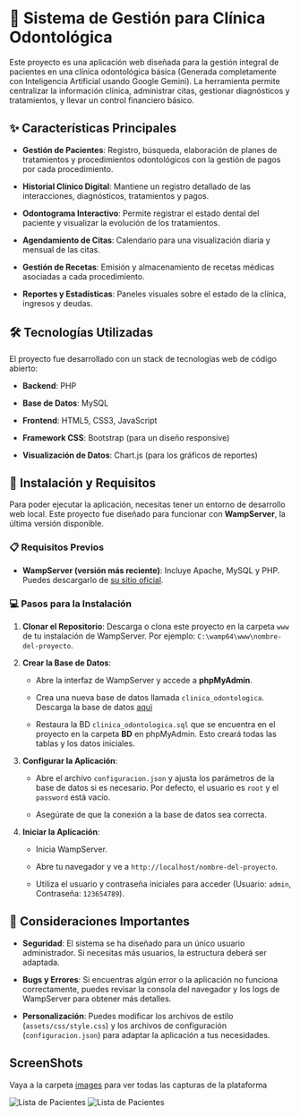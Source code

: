 # 🦷 Sistema de Gestión para Clínica Odontológica

Este proyecto es una aplicación web diseñada para la gestión integral de pacientes en una clínica odontológica básica (Generada completamente con Inteligencia Artificial usando Google Gemini). La herramienta permite centralizar la información clínica, administrar citas, gestionar diagnósticos y tratamientos, y llevar un control financiero básico.

## ✨ Características Principales

* **Gestión de Pacientes**: Registro, búsqueda, elaboración de planes de tratamientos y procedimientos odontológicos con la gestión de pagos por cada procedimiento.

* **Historial Clínico Digital**: Mantiene un registro detallado de las interacciones, diagnósticos, tratamientos y pagos.

* **Odontograma Interactivo**: Permite registrar el estado dental del paciente y visualizar la evolución de los tratamientos.

* **Agendamiento de Citas**: Calendario para una visualización diaria y mensual de las citas.

* **Gestión de Recetas**: Emisión y almacenamiento de recetas médicas asociadas a cada procedimiento.

* **Reportes y Estadísticas**: Paneles visuales sobre el estado de la clínica, ingresos y deudas.

## 🛠️ Tecnologías Utilizadas

El proyecto fue desarrollado con un stack de tecnologías web de código abierto:

* **Backend**: PHP

* **Base de Datos**: MySQL

* **Frontend**: HTML5, CSS3, JavaScript

* **Framework CSS**: Bootstrap (para un diseño responsive)

* **Visualización de Datos**: Chart.js (para los gráficos de reportes)

## 🚀 Instalación y Requisitos

Para poder ejecutar la aplicación, necesitas tener un entorno de desarrollo web local. Este proyecto fue diseñado para funcionar con **WampServer**, la última versión disponible.

### 📋 Requisitos Previos

* **WampServer (versión más reciente)**: Incluye Apache, MySQL y PHP. Puedes descargarlo de [su sitio oficial](https://www.wampserver.com/en/).

### 💻 Pasos para la Instalación

1.  **Clonar el Repositorio**: Descarga o clona este proyecto en la carpeta `www` de tu instalación de WampServer. Por ejemplo: `C:\wamp64\www\nombre-del-proyecto`.

2.  **Crear la Base de Datos**:

    * Abre la interfaz de WampServer y accede a **phpMyAdmin**.

    * Crea una nueva base de datos llamada `clinica_odontologica`. Descarga la base de datos [aqui](BD/)

    * Restaura la BD `clinica_odontologica.sql` que se encuentra en el proyecto en la carpeta **BD** en phpMyAdmin. Esto creará todas las tablas y los datos iniciales.

3.  **Configurar la Aplicación**:

    * Abre el archivo `configuracion.json` y ajusta los parámetros de la base de datos si es necesario. Por defecto, el usuario es `root` y el `password` está vacío.

    * Asegúrate de que la conexión a la base de datos sea correcta.

4.  **Iniciar la Aplicación**:

    * Inicia WampServer.

    * Abre tu navegador y ve a `http://localhost/nombre-del-proyecto`.

    * Utiliza el usuario y contraseña iniciales para acceder (Usuario: `admin`, Contraseña: `123654789`).

## 📝 Consideraciones Importantes

* **Seguridad**: El sistema se ha diseñado para un único usuario administrador. Si necesitas más usuarios, la estructura deberá ser adaptada.

* **Bugs y Errores**: Si encuentras algún error o la aplicación no funciona correctamente, puedes revisar la consola del navegador y los logs de WampServer para obtener más detalles.

* **Personalización**: Puedes modificar los archivos de estilo (`assets/css/style.css`) y los archivos de configuración (`configuracion.json`) para adaptar la aplicación a tus necesidades.

## ScreenShots
Vaya a la carpeta [images](images/) para ver todas las capturas de la plataforma

<image src="images/ListaPacientes.jpg" alt="Lista de Pacientes">
<image src="images/historiaClinica.jpg" alt="Lista de Pacientes">
